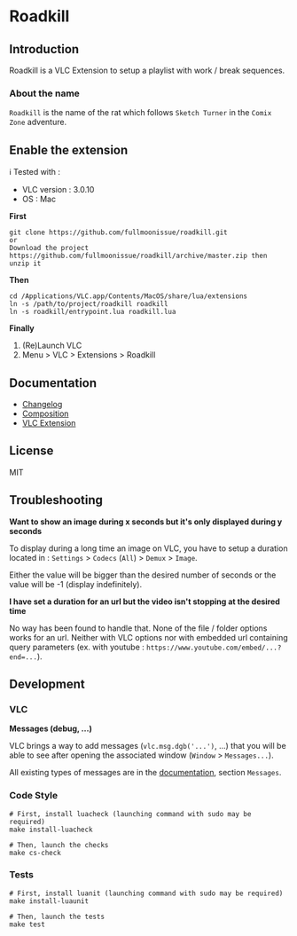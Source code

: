 # Roadkill

## Introduction

Roadkill is a VLC Extension to setup a playlist with work / break sequences.

### About the name

`Roadkill` is the name of the rat which follows `Sketch Turner` in the `Comix Zone` adventure.

## Enable the extension

ℹ️ Tested with :
- VLC version : 3.0.10
- OS : Mac

**First**

    git clone https://github.com/fullmoonissue/roadkill.git
    or
    Download the project https://github.com/fullmoonissue/roadkill/archive/master.zip then unzip it

**Then**

    cd /Applications/VLC.app/Contents/MacOS/share/lua/extensions
    ln -s /path/to/project/roadkill roadkill
    ln -s roadkill/entrypoint.lua roadkill.lua

**Finally**

1. (Re)Launch VLC
2. Menu > VLC > Extensions > Roadkill

## Documentation

- [Changelog](./CHANGELOG.md)
- [Composition](./doc/composition.md)
- [VLC Extension](./doc/vlc_extension.md)

## License

MIT

## Troubleshooting

**Want to show an image during x seconds but it's only displayed during y seconds**

To display during a long time an image on VLC, you have to setup a duration located in : `Settings` > `Codecs` (`All`) > `Demux` > `Image`.

Either the value will be bigger than the desired number of seconds or the value will be -1 (display indefinitely).

**I have set a duration for an url but the video isn't stopping at the desired time**

No way has been found to handle that. None of the file / folder options works for an url.
Neither with VLC options nor with embedded url containing query parameters (ex. with youtube : `https://www.youtube.com/embed/...?end=...`).

## Development

### VLC

**Messages (debug, ...)**

VLC brings a way to add messages (`vlc.msg.dgb('...')`, ...) that you will be able to see after opening the associated window (`Window` > `Messages...`).

All existing types of messages are in the [documentation](https://www.videolan.org/developers/vlc/share/lua/README.txt), section `Messages`.

### Code Style

    # First, install luacheck (launching command with sudo may be required)
    make install-luacheck

    # Then, launch the checks
    make cs-check

### Tests

    # First, install luanit (launching command with sudo may be required)
    make install-luaunit

    # Then, launch the tests
    make test